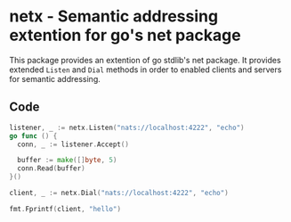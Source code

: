 # netx - Semantic addressing extention for go's net package

This package provides an extention of go stdlib's net package. It provides extended `Listen` and `Dial` methods
in order to enabled clients and servers for semantic addressing.

## Code

```go
listener, _ := netx.Listen("nats://localhost:4222", "echo")
go func () {
  conn, _ := listener.Accept()

  buffer := make([]byte, 5)
  conn.Read(buffer)
}()

client, _ := netx.Dial("nats://localhost:4222", "echo")

fmt.Fprintf(client, "hello")
```
